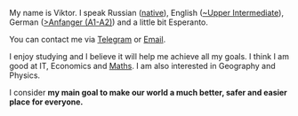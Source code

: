 My name is Viktor. I speak Russian ([native](https://en.wikipedia.org/wiki/Russian_language)), English ([~Upper Intermediate](https://learnenglish.britishcouncil.org/english-levels)), German ([>Anfanger (A1-A2)](https://www.goethe.de/ins/ru/de/spr/kon/stu.html)) and a little bit Esperanto.


You can contact me via [Telegram](https://t.me/Grey31) or [Email](mailto:mail@arbuz.icu).


I enjoy studying and I believe it will help me achieve all my goals.
I think I am good at IT, Economics and [Maths](https://www.thesaurus.com/e/grammar/math-vs-maths/#:~:text=Math%20is%20the%20preferred%20term,places%20while%20maths%20was%20elsewhere.).
I am also interested in Geography and Physics.

I consider **my main goal to make our world a much better, safer and easier place for everyone.**
